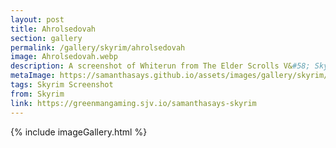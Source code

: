 ```yaml
---
layout: post
title: Ahrolsedovah
section: gallery
permalink: /gallery/skyrim/ahrolsedovah
image: Ahrolsedovah.webp
description: A screenshot of Whiterun from The Elder Scrolls V&#58; Skyrim, taken by Samantha Says.
metaImage: https://samanthasays.github.io/assets/images/gallery/skyrim/Ahrolsedovah.webp
tags: Skyrim Screenshot
from: Skyrim
link: https://greenmangaming.sjv.io/samanthasays-skyrim
---
```

{% include imageGallery.html %}